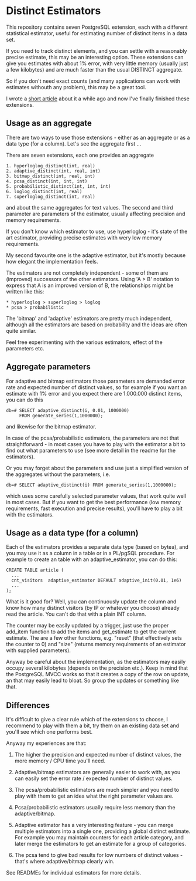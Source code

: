 Distinct Estimators
===================

This repository contains seven PostgreSQL extension, each with
a different statistical estimator, useful for estimating number
of distinct items in a data set.

If you need to track distinct elements, and you can settle with
a reasonably precise estimate, this may be an interesting option.
These extensions can give you estimates with about 1% error, with
very little memory (usually just a few kilobytes) and are much
faster than the usual DISTINCT aggregate.

So if you don't need exact counts (and many applications can work
with estimates withouth any problem), this may be a great tool.

I wrote a [short article](http://www.fuzzy.cz/en/articles/aggregate-functions-for-distinct-estimation/)
about it a while ago and now I've finally finished these extensions.


Usage as an aggregate
---------------------
There are two ways to use those extensions - either as an aggregate
or as a data type (for a column). Let's see the aggregate first ...

There are seven extensions, each one provides an aggregate

    1. hyperloglog_distinct(int, real)
    2. adaptive_distinct(int, real, int)
    3. bitmap_distinct(int, real, int)
    4. pcsa_distinct(int, int, int)
    5. probabilistic_distinct(int, int, int)
    6. loglog_distinct(int, real)
    7. superloglog_distinct(int, real)

and about the same aggregates for text values. The second and third
parameter are parameters of the estimator, usually affecting precision
and memory requirements.

If you don't know which estimator to use, use hyperloglog - it's state
of the art estimator, providing precise estimates with wery low memory
requirements.

My second favourite one is the adaptive estimator, but it's mostly
because how elegant the implementation feels.

The estimators are not completely independent - some of them are
(improved) successors of the other estimators. Using 'A > B' notation
to express that A is an improved version of B, the relationships might
be written like this:

    * hyperloglog > superloglog > loglog
    * pcsa > probabilistic

The 'bitmap' and 'adaptive' estimators are pretty much independent,
although all the estimators are based on probability and the ideas are
often quite similar.

Feel free experimenting with the various estimators, effect of the
parameters etc.


Aggregate parameters
--------------------
For adaptive and bitmap estimators those parameters are demanded error
rate and expected number of distinct values, so for example if you want
an estimate with 1% error and you expect there are 1.000.000 distinct
items, you can do this

    db=# SELECT adaptive_distinct(i, 0.01, 1000000)
         FROM generate_series(1,1000000);

and likewise for the bitmap estimator.

In case of the pcsa/probabilistic estimators, the parameters are not
that straightforward - in most cases you have to play with the
estimator a bit to find out what parameters to use (see more detail
in the readme for the estimators).

Or you may forget about the parameters and use just a simplified
version of the aggregates without the parameters, i.e.

    db=# SELECT adaptive_distinct(i) FROM generate_series(1,1000000);

which uses some carefully selected parameter values, that work quite
well in most cases. But if you want to get the best performance (low
memory requirements, fast execution and precise results), you'll have
to play a bit with the estimators.


Usage as a data type (for a column)
-----------------------------------
Each of the estimators provides a separate data type (based on bytea),
and you may use it as a column in a table or in a PL/pgSQL procedure.
For example to create an table with an adaptive_estimator, you can
do this:

    CREATE TABLE article (
      ...
      cnt_visitors  adaptive_estimator DEFAULT adaptive_init(0.01, 1e6)
      ...
    );

What is it good for? Well, you can continuously update the column and
know how many distinct visitors (by IP or whatever you choose) already
read the article. You can't do that with a plain INT column.

The counter may be easily updated by a trigger, just use the proper 
add_item function to add the items and get_estimate to get the current
estimate. The are a few other functions, e.g. "reset" (that effectively
sets the counter to 0) and "size" (returns memory requirements of an
estimator with supplied parameters).

Anyway be careful about the implementation, as the estimators may
easily occupy several kilobytes (depends on the precision etc.). Keep
in mind that the PostgreSQL MVCC works so that it creates a copy of
the row on update, an that may easily lead to bloat. So group the
updates or something like that.


Differences
-----------
It's difficult to give a clear rule which of the extensions to choose,
I recommend to play with them a bit, try them on an existing data set
and you'll see which one performs best.

Anyway my experiences are that:

1. The higher the precision and expected number of distinct values,
   the more memory / CPU time you'll need.

2. Adaptive/bitmap estimators are generally easier to work with, as
   you can easily set the error rate / expected number of distinct
   values.

3. The pcsa/probabilistic estimators are much simpler and you need
   to play with them to get an idea what the right parameter values
   are.

4. Pcsa/probabilistic estimators usually require less memory than
     the adaptive/bitmap.

5. Adaptive estimator has a very interesting feature - you can
   merge multiple estimators into a single one, providing a global
   distinct estimate. For example you may maintain counters for
   each article category, and later merge the estimators to get
   an estimate for a group of categories.

6. The pcsa tend to give bad results for low numbers of distinct
   values - that's where adaptive/bitmap clearly win.

See READMEs for individual estimators for more details.
